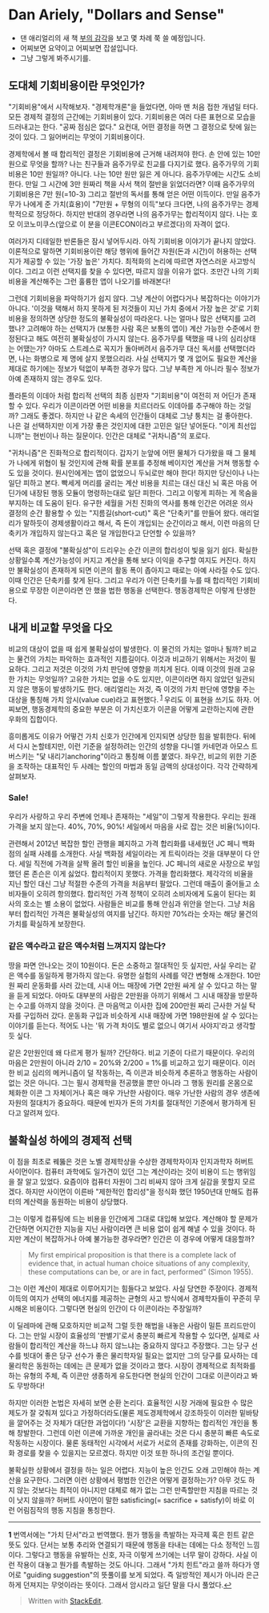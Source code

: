 
# Dan Ariely, "Dollars and Sense" 

* 댄 애리얼리의 새 책 [부의 감각](http://www.aladin.co.kr/shop/wproduct.aspx?ItemId=153434095)을 보고 몇 차례 쭉 쓸 예정입니다.  
* 어찌보면 요약이고 어찌보면 잡설입니다. 
* 그냥 그렇게 봐주시기를. 

## 도대체 기회비용이란 무엇인가? 

"기회비용"에서 시작해보자. "경제학개론"을 들었다면, 아마 맨 처음 접한 개념일 터다. 모든 경제적 결정의 근간에는 기회비용이 있다. 기회비용은 여러 다른 표현으로 모습을 드러내고는 한다. "공짜 점심은 없다." 요컨대, 어떤 결정을 하면 그 결정으로 탓에 잃는 것이 있다. 그 잃어버리는 무엇이 기회비용이다.  

경제학에서 볼 때 합리적인 결정은 기회비용에 근거해 내려져야 한다. 손 안에 있는 10만 원으로 무엇을 할까? 나는 친구들과 음주가무로 친교를 다지기로 했다. 음주가무의 기회비용은 10만 원일까? 아니다. 나는 10만 원만 잃은 게 아니다. 음주가무에는 시간도 소비한다. 만일 그 시간에 3만 원짜리 책을 사서 책의 절반을 읽었더라면? 이때 음주가무의 기회비용은 7만 원(=10-3)  그리고 절반의 독서를 통해 얻은 어떤 이득이다. 만일 음주가무가 나에게 준 가치(효용)이 "7만원 + 무형의 이득"보다 크다면, 나의 음주가무는 경제학적으로 정당하다. 하지만 반대의 경우라면 나의 음주가무는 합리적이지 않다. 나는 호모 이코노미쿠스(앞으로 이 분을 이콘ECON이라고 부르겠다)의 자격이 없다. 

여러가지 디테일한 반론들은 잠시 넣어두시라. 아직 기회비용 이야기가 끝나지 않았다. 이론적으로 말하면 기회비용이란 해당 행위에 들어간 자원(돈과 시간)이 허용하는 선택지가 제공할 수 있는 '가장 높은' 가치다. 최적화의 논리에 따르면 자연스러운 사고방식이다. 그리고 이런 선택지를 찾을 수 있다면, 따르지 않을 이유가 없다. 조만간 나의 기회비용을 계산해주는 그런 훌륭한 앱이 나오기를 바래본다! 

그런데 기회비용을 파악하기가 쉽지 않다. 그냥 계산이 어렵다거나 복잡하다는 이야기가 아니다. '이것을 택해서 하지 못하게 된 저것들이 지닌 가치 중에서 가장 높은 것'로 기회비용을 정의하면 상당한 정도의 불확실성이 따라온다. 나는 얼마나 많은 선택지를 고려했나? 고려해야 하는 선택지가 (보통한 사람 혹은 보통의 앱이) 계산 가능한 수준에서 한정된다고 해도 여전히 불확실성이 가시지 않는다. 음주가무를 택했을 때 나의 심리상태는 어땠는가? 아마도 스트레스로 꼭지가 돌아버려서 음주가무 대신 독서를 선택했더라면, 나는 화병으로 제 명에 살지 못했으리라. 사실 선택지가 몇 개 없어도 필요한 계산을 제대로 하기에는 정보가 턱없이 부족한 경우가 많다. 그냥 부족한 게 아니라 필수 정보가 아예 존재하지 않는 경우도 있다. 

플라톤의 이데아 처럼 합리적 선택의 최종 심판자 "기회비용"이 여전히 저 어딘가 존재할 수 있다. 우리가 이콘이라면 어떤 비용을 치르더라도 이데아를 추구해야 하는 것일까? 그래도 좋겠다. 하지만 나 같은 속세의 인간들이 대체로 그냥 퉁치는 걸 좋아한다. 나은 걸 선택하지만 이게 가장 좋은 것인지에 대한 고민은 일단 넣어둔다. "이게 최선입니까"는 현빈이나 하는 질문이다. 인간은 대체로 "귀차니즘"의 포로다. 

"귀차니즘"은 진화적으로 합리적이다. 갑자기 눈앞에 어떤 물체가 다가왔을 때 그 물체가 나에게 위협이 될 것인지에 관해 확률 분포를 추정해 베이지언 계산을 거쳐 행동할 수도 있을 것이다. 원시인에게는 앱이 없었으니 두뇌로만 해야 한다! 하지만 당신이나 나는 일단 피하고 본다. 빡세게 머리를 굴리는 계산 비용을 치르는 대신 대신 뇌 혹은 마음 어딘가에 내장된 행동 모듈이 명령하는대로 일단 피한다. 그리고 이렇게 피하는 게 목숨을 부지하는 데 도움이 된다. 유구한 세월을 거친 진화의 역사를 통해 인간은 어려운 의사 결정의 순간 활용할 수 있는 "지름길(short-cut)" 혹은 "단축키"를 만들어 왔다. 애리얼리가 말하듯이 경제생활이라고 해서, 즉 돈이 개입되는 순간이라고 해서, 이런 마음의 단축키가 개입하지 않는다고 혹은 덜 개입한다고 단언할 수 있을까? 

선택 혹은 결정에 "불확실성"이 드리우는 순간 이콘의 합리성이 빛을 잃기 쉽다. 확실한 상황일수록 계산가능성이 커지고 계산을 통해 보다 이익을 추구할 여지도 커진다. 하지만 불확실성이 존재하게 되면 이콘의 활동 폭이 좁아지고 때로는 아예 사라질 수도 있다. 이때 인간은 단축키를 찾게 된다. 그리고 우리가 이런 단축키를 누를 때 합리적인 기회비용으로 무장한 이콘이라면 안 했을 법한 행동을 선택한다. 행동경제학은 이렇게 탄생한다. 

## 내게 비교할 무엇을 다오  

비교의 대상이 없을 때 쉽게 불확실성이 발생한다. 이 물건의 가치는 얼마나 될까? 비교는 물건의 가치는 파악하는 효과적인 지름길이다. 이것과 비교하기 위해서는 저것이 필요하다. 그리고 저것은 이것의 가치 판단에 영향을 끼치게 된다. 이때 이것의 원래 고유한 가치는 무엇일까? 고유한 가치는 없을 수도 있지만, 이콘이라면 하지 않았던 일관되지 않은 행동이 발생하기도 한다. 애리얼리는 저것, 즉 이것의 가치 판단에 영향을 주는 대상을 통칭해 가치 암시(value cue)라고 표현했다.<sup id="a1"> [1](#f1) </sup> 우리도 이 표현을 쓰기도 하자. 어찌보면, 행동경제학의 중요한 부분은 이 가치신호가 이콘을 어떻게 교란하는지에 관한 우화의 집합이다. 

흥미롭게도 이유가 어떻건 가치 신호가 인간에게 인지되면 상당한 힘을 발휘한다. 뒤에서 다시 논할테지만, 이런 기준을 설정하려는 인간의 성향을 다니엘 카네먼과 아모스 트버스키는 "닻 내리기anchoring"이라고 통칭해 이름 붙였다. 좌우간, 비교의 위한 기준을 조작하는 대표적인 두 사례는 할인의 마법과 동일 금액의 상대성이다. 각각 간략하게 살펴보자. 

### Sale! 

 우리가 사랑하고 우리 주변에 언제나 존재하는 "세일"이 그렇게 작용한다. 우리는 원래 가격을 보지 않는다. 40%, 70%, 90%! 세일에서 마음을 사로 잡는 것은 비율(%)이다. 

관련해서 2012년 복잡한 할인 관행을 폐지하고 가격 합리화를 내세웠던 JC 페니 백화점의 실패 사례를 소개한다. 사실 백화점 세일이라는 게 트릭이라는 것을 대부분이 다 안다. 세일 직전에 가격을 살짝 올려 할인 비율을 높인다. JC  페니의 새로운 사장으로 부임했던 론 존슨은 이게 싫었다. 합리적이지 못했다. 가격을 합리화했다. 제각각의 비율을 지닌 할인 대신 그냥 적절한 수준의 가격을 처음부터 팔았다. 그런데 매출이 줄어들고 소비자들이 오히려 항의했다. 합리적인 가격 정책이 오히려 소비자에게 도움이 된다는 회사의 호소는 별 소용이 없었다. 사람들은 비교를 통해 안심과 위안을 얻는다. 그냥 처음부터 합리적인 가격은 불확실성의 여지를 남긴다. 하지만 70%라는 숫자는 해당 물건의 가치를 확실하게 보장한다. 

### 같은 액수라고 같은 액수처럼 느껴지지 않는다?

땅을 파면 안나오는 것이 10원이다. 돈은 소중하고 절대적인 듯 싶지만, 사실 우리는 같은 액수를 동일하게 평가하지 않는다. 유명한 실험의 사례를 약간 변형해 소개한다. 10만원 짜리 운동화를 사러 갔는데,  시내 어느 매장에 가면 2만원 싸게 살 수 있다고 하는 말을 듣게 되었다. 아마도 대부분의 사람은 2만원을 아끼기 위해서 그 시내 매장을 방문하는 수고를 아까지 않을 것이다. 큰 마음먹고 이사한 집에 200만원 짜리 근사한 거실 탁자를 구입하러 갔다. 운동화 구입과 비슷하게 시내 매장에 가면 198만원에 살 수 있다는 이야기를 듣는다. 적어도 나는 '뭐 가격 차이도 별로 없으니 여기서 사야지'라고 생각할 듯 싶다. 

같은 2만원인데 왜 다르게 평가 될까? 간단하다. 비교 기준이 다르기 때문이다. 우리의 마음은 2만원이 아니라 2/10 = 20%와 2/200 = 1%를 비교하고 있기 때문이다. 이러한 비교 심리의 메커니즘이 덜 작동하는, 즉 이콘과 비슷하게 추론하고 행동하는 사람이 없는 것은 아니다. 그는 필시 경제학을 전공했을 뿐만 아니라 그 행동 원리를 온몸으로 체화한 이콘 그 자체이거나 혹은 매우 가난한 사람이다. 매우 가난한 사람의 경우 생존에 자원의 절대치가 중요하다. 때문에 빈자가 돈의 가치를 절대적인 기준에서 평가하게 된다고 알려져 있다. 

## 불확실성 하에의 경제적 선택 

이 점을 최초로 꿰뚫은 것은 노벨 경제학상을 수상한 경제학자이자 인지과학자 허버트 사이먼이다. 컴퓨터 과학에도 일가견이 있던 그는 계산이라는 것이 비용이 드는 행위임을 잘 알고 있었다. 요즘이야 컴퓨터 자원이 그리 비싸지 않아 크게 실감을 못할지 모르겠다. 하지만 사이먼이 이른바 "제한적인 합리성"을 정식화 했던 1950년대 만해도 컴퓨터의 계산력을 동원하는 비용이 상당했다. 

그는 이렇게 컴퓨팅에 드는 비용을 인간에게 그대로 대입해 보았다. 계산해야 할 문제가 간단하면 어지간한 지능을 지닌 사람이라면 큰 비용 없이 쉽게 해낼 수 있을 것이다. 하지만 계산이 복잡하거나 아예 불가능한 경우라면? 인간은 이 경우에 어떻게 대응할까? 

> My first empirical proposition is that there is a complete lack of evidence that, in actual human choice situations of any complexity, these computations can be, or are in fact, performed” (Simon 1955).

그는 이런 계산이 제대로 이루어지기는 힘들다고 보았다. 사실 당연한 주장이다. 경제적 이득의 여지가 선택의 에너지를 제공하는 균형의 사고 방식에서 경제학자들이 꾸준히 무시해온 비용이다. 그렇다면 현실의 인간이 다 이콘이라는 주장일까? 

이 딜레마에 관해 모호하지만 비교적 그럴 듯한 해법을 내놓은 사람이 밀튼 프리드만이다. 그는 만일 시장이 효율성의 '판별기'로서 충분히 빠르게 작용할 수 있다면, 실제로 사람들이 합리적인 계산을 하느냐 하지 않느냐는 중요하지 않다고 주장했다. 그는 당구 선수를 빗대어 좋은 당구 선수가 좋은 물리학자일 필요는 없지만 그의 당구를 묘사하는 데 물리학은 동원하는 데에는 큰 문제가 없을 것이라고 했다. 시장이 경제적으로 최적화를 하는 유형의 주체, 즉 이콘만 생종하게 유도한다면 현실의 인간이 그대로 이콘이라고 봐도 무방하다! 

하지만 이러한 논법은 자세히 보면 순환 논리다. 효율적인 시장 거래에 필요한 수 많은 제도가 잘 갖춰져 있다고 가정하더라도(물론 제도경제학에서 강조하듯이 이러한 밑바탕을 깔어주는 것 자체가 대단한 과업이다!) '시장'은 교환을 지향하는 합리적인 개인을 통해 창발한다. 그런데 이런 이콘에 가까운 개인을 골라내는 것은 다시 충분히 빠른 속도로 작동하는 시장이다. 물론 동태적인 시각에서 서로가 서로의 존재를 강화하는, 이콘의 진화 경로를 찾을 수 있을지는 모르겠다. 하지만 이것 또한 하나의 조건일 뿐이다. 

불확실한 상황에서 결정을 하는 일은 어렵다. 지능이 높은 인간도 오래 고민해야 하는 계산을 요구한다. 그러면 이런 상황에서 평범한 인간은 어떻게 결정하는가? 아무 것도 하지 않는 것보다는 최적이 아니지만 대체로 해가 없는 그런 만족할만한 지침을 따르는 것이 낫지 않을까? 허버트 사이먼이 말한 satisficing(= sacrifice + satisfy)이 바로 이런 어림짐작의 행동 지침을 통칭한다.

---

<b id="f1">1</b> 번역서에는 "가치 단서"라고 번역했다. 뭔가 행동을 촉발하는 자극제 혹은 힌트 같은 뜻도 있다. 단서는 보통 추리와 연결되기 때문에 행동을 타내는 데에는 다소 정적인 느낌이다. 그렇다고 행동을 유발하는 신호, 자극 이렇게 쓰기에는 너무 말이 강하다. 사실 이런 작용이 대놓고 뭔가를 촉발하는 것도 아니다. 그래서 "가치 힌트"라고 쓸까 하다가 영어로 "guiding  suggestion"의 뜻풀이를 보게 되었다. 즉 일방적인 제시가 아니라 은근하게 던져지는 무엇이라는 뜻이다. 그래서 암시라고 일단 말을 다시 풀었다.[↩](#a1) 

> Written with [StackEdit](https://stackedit.io/).
<!--stackedit_data:
eyJoaXN0b3J5IjpbMTQwNDIxOTQ5OSw2NTM2NzI1NzUsMTU3ND
E1ODUxNiwtOTEzMTI4NDQ2LC0xMzA3NDc2NzEzLC0xOTgzOTE2
MzUsLTE1NDc3ODA5ODEsMTA5MTcyNzc4NywtOTY5NDQ0MTUyLD
IyMDM5MzA2OSwtMTA5OTkyNzM4OCwxMjM4NDc2NTk3LC05MzY0
NjQ1MDFdfQ==
-->